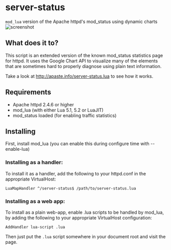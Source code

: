 server-status
=============

`mod_lua` version of the Apache httpd's mod_status using dynamic charts
![screenshot](http://www.humbedooh.com/images/serverstatus.png)

## What does it to? ##
This script is an extended version of the known mod_status statistics page for httpd.
It uses the Google Chart API to visualize many of the elements that are sometimes hard 
to properly diagnose using plain text information.

Take a look at http://apaste.info/server-status.lua to see how it works.

## Requirements ##
* Apache httpd 2.4.6 or higher
* mod_lua (with either Lua 5.1, 5.2 or LuaJIT)
* mod_status loaded (for enabling traffic statistics)

## Installing ##
First, install mod_lua (you can enable this during configure time with --enable-lua)

### Installing as a handler:
To install it as a handler, add the following to your httpd.conf in the appropriate VirtualHost:

    LuaMapHandler ^/server-status$ /path/to/server-status.lua
    
### Installing as a web app:
To install as a plain web-app, enable .lua scripts to be handled by mod_lua, by adding the following 
to your appropriate VirtualHost configuration:

    AddHandler lua-script .lua

Then just put the `.lua` script somewhere in your document root and visit the page.
